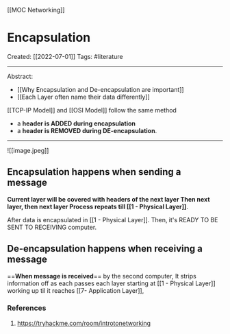 [[MOC Networking]]

# Encapsulation
Created:  [[2022-07-01]]
Tags: #literature  

---
Abstract:
- [[Why Encapsulation and De-encapsulation are important]]
- [[Each Layer often name their data differently]]

[[TCP-IP Model]] and [[OSI Model]] follow the same method
- a **header is ADDED during encapsulation**
-  a **header is REMOVED during DE-encapsulation**.
---
![[image.jpeg]]

## Encapsulation happens when sending a message
**Current layer will be covered with headers of the next layer
Then next layer, then next layer 
Process repeats till [[1 - Physical Layer]]**. 

After data is encapsulated in [[1 - Physical Layer]]. 
Then, it's READY TO BE SENT TO RECEIVING computer.



## De-encapsulation happens when receiving a message
==**When message is received**== by the second computer, 
It strips information off as each passes each layer
starting at [[1 - Physical Layer]] 
working up til it reaches [[7- Application Layer]], 











### References
1. https://tryhackme.com/room/introtonetworking